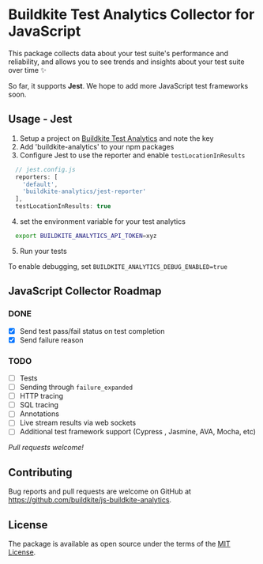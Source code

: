 # Buildkite Test Analytics Collector for JavaScript


This package collects data about your test suite's performance and reliability, and allows you to see trends and insights about your test suite over time ✨

So far, it supports **Jest**. We hope to add more JavaScript test frameworks soon.

## Usage - Jest

1) Setup a project on [Buildkite Test Analytics](https://buildkite.com/test-analytics) and note the key
2) Add 'buildkite-analytics' to your npm packages
3) Configure Jest to use the reporter and enable `testLocationInResults`

```js
  // jest.config.js
  reporters: [
    'default',
    'buildkite-analytics/jest-reporter'
  ],
  testLocationInResults: true
```

4) set the environment variable for your test analytics
```sh
  export BUILDKITE_ANALYTICS_API_TOKEN=xyz
```

5) Run your tests

To enable debugging, set `BUILDKITE_ANALYTICS_DEBUG_ENABLED=true`

## JavaScript Collector Roadmap

### DONE

- [x] Send test pass/fail status on test completion
- [x] Send failure reason

### TODO

- [ ] Tests
- [ ] Sending through `failure_expanded`
- [ ] HTTP tracing
- [ ] SQL tracing
- [ ] Annotations
- [ ] Live stream results via web sockets
- [ ] Additional test framework support (Cypress , Jasmine, AVA, Mocha, etc)

_Pull requests welcome!_

## Contributing

Bug reports and pull requests are welcome on GitHub at https://github.com/buildkite/js-buildkite-analytics.

## License

The package is available as open source under the terms of the [MIT License](https://opensource.org/licenses/MIT).
